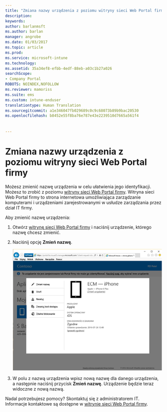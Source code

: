 ```yaml
---
title: "Zmiana nazwy urządzenia z poziomu witryny sieci Web Portal firmy | Microsoft Docs"
description: 
keywords: 
author: barlanmsft
ms.author: barlan
manager: angrobe
ms.date: 01/03/2017
ms.topic: article
ms.prod: 
ms.service: microsoft-intune
ms.technology: 
ms.assetid: 35a34ef8-efbb-4edf-88eb-a03c1b27a026
searchScope:
- Company Portal
ROBOTS: NOINDEX,NOFOLLOW
ms.reviewer: mamoriss
ms.suite: ems
ms.custom: intune-enduser
translationtype: Human Translation
ms.sourcegitcommit: a1e346047fb029689c0c9c68073b89b9bac20530
ms.openlocfilehash: b8452e55f8ba76e787e43e2239510d7665a561f4


---
```


# <a name="rename-your-device-from-the-company-portal-website"></a>Zmiana nazwy urządzenia z poziomu witryny sieci Web Portal firmy

Możesz zmienić nazwę urządzenia w celu ułatwienia jego identyfikacji. Możesz to zrobić z poziomu [witryny sieci Web Portal firmy](http://portal.manage.microsoft.com). Witryna sieci Web Portal firmy to strona internetowa umożliwiająca zarządzanie komputerami i urządzeniami zarejestrowanymi w usłudze zarządzania przez dział IT firmy.

Aby zmienić nazwę urządzenia:

1.  Otwórz [witrynę sieci Web Portal firmy](http://portal.manage.microsoft.com) i naciśnij urządzenie, którego nazwę chcesz zmienić.

2.  Naciśnij opcję **Zmień nazwę**.

    ![rename-device-option-on-company-portal-website](./media/iwp-screen-with-all-options.png)

3.  W polu z nazwą urządzenia wpisz nową nazwę dla danego urządzenia, a następnie naciśnij przycisk **Zmień nazwę**. Urządzenie będzie teraz widoczne z nową nazwą.

Nadal potrzebujesz pomocy? Skontaktuj się z administratorem IT. Informacje kontaktowe są dostępne w [witrynie sieci Web Portal firmy](http://portal.manage.microsoft.com).



<!--HONumber=Jan17_HO1-->


